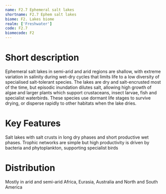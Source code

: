 ```yaml
---
name: F2.7 Ephemeral salt lakes
shortname: F2.7 Ephem salt lakes
biome: F2. Lakes biome
realm: ['Freshwater']
code: F2.7
biomecode: F2
---
```

# Short description

Ephemeral salt lakes in semi-arid and arid regions are shallow, with extreme variation in salinity during wet-dry cycles that limits life to a low diversity of specialised salt-tolerant species. The lakes are dry and salt-encrusted most of the time, but episodic inundation dilutes salt, allowing high growth of algae and larger plants which support crustaceans, insect larvae, fish and specialist waterbirds. These species use dormant life stages to survive drying, or disperse rapidly to other habitats when the lake dries.

# Key Features

Salt lakes with salt crusts in long dry phases and short productive wet phases. Trophic networks are simple but high productivity is driven by bacteria and phytoplankton, supporting specialist birds

# Distribution

Mostly in arid and semi-arid Africa, Eurasia, Australia and North and South America

